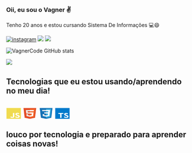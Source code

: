 ### Oii, eu sou o Vagner ✌️
Tenho 20 anos e estou cursando Sistema De Informações 💻😄


[![instagram](https://img.shields.io/badge/Instagram-E4405F?style=for-the-badge&logo=instagram&logoColor=white)](https://www.instagram.com/_vagnaoo_/)
<a href = "mailto:vagnercode@gmail.com"><img src="https://img.shields.io/badge/-Gmail-%23333?style=for-the-badge&logo=gmail&logoColor=white" target="_blank"></a>
<a href="https://www.linkedin.com/in/vagner-carvalho-4b0791249/" target="_blank"><img src="https://img.shields.io/badge/-LinkedIn-%230077B5?style=for-the-badge&logo=linkedin&logoColor=white" target="_blank"></a> 


![VagnerCode GitHub stats](https://github-readme-stats.vercel.app/api?username=VagnerCode&show_icons=true&theme=dracula)

  <img height ="172em" src = "https://github-readme-stats.vercel.app/api/top-langs/?username=MatheusNLuz&layout=compact&langs_count=168&theme=dark">


## Tecnologias que eu estou usando/aprendendo no meu dia!


<div style="display: inline_block"><br>
  <img align="center" alt="Vag-Js" height="30" width="40" src="https://raw.githubusercontent.com/devicons/devicon/master/icons/javascript/javascript-plain.svg">
  <img align="center" alt="Vag-HTML" height="30" width="40" src="https://raw.githubusercontent.com/devicons/devicon/master/icons/html5/html5-original.svg">
  <img align="center" alt="Vag-CSS" height="30" width="40" src="https://raw.githubusercontent.com/devicons/devicon/master/icons/css3/css3-original.svg">
  <img align="center" alt="vag-Ts" height="30" width="40" src="https://raw.githubusercontent.com/devicons/devicon/master/icons/typescript/typescript-plain.svg">
</div>
  

## louco por tecnologia e preparado para aprender coisas novas!
